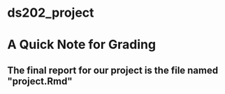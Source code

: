 # ds202_project

# A Quick Note for Grading
## The final report for our project is the file named "project.Rmd"
